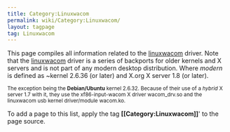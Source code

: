 ```yaml
---
title: Category:Linuxwacom
permalink: wiki/Category:Linuxwacom/
layout: tagpage
tag: Linuxwacom
---
```


This page compiles all information related to the
[linuxwacom](linuxwacom "wikilink") driver. Note that the
[linuxwacom](linuxwacom "wikilink") driver is a series of backports for
older kernels and X servers and is not part of any modern desktop
distribution. Where *modern* is defined as ~kernel 2.6.36 (or later) and
X.org X server 1.8 (or later).

<small>The exception being the **Debian/Ubuntu** kernel 2.6.32. Because
of their use of a *hybrid* X server 1.7 with it, they use the
xf86-input-wacom X driver wacom\_drv.so and the linuxwacom usb kernel
driver/module wacom.ko.</small>

To add a page to this list, apply the tag
**\[\[Category:Linuxwacom\]\]**' to the page source.
